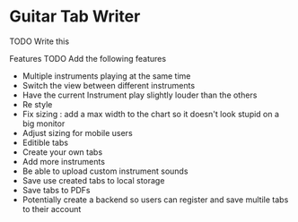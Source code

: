 # Guitar Tab Writer

TODO Write this

Features
TODO Add the following features

- Multiple instruments playing at the same time
- Switch the view between different instruments
- Have the current Instrument play slightly louder than the others
- Re style
- Fix sizing : add a max width to the chart so it doesn't look stupid on a big monitor
- Adjust sizing for mobile users
- Editible tabs
- Create your own tabs
- Add more instruments
- Be able to upload custom instrument sounds
- Save use created tabs to local storage
- Save tabs to PDFs
- Potentially create a backend so users can register and save multile tabs to their account
